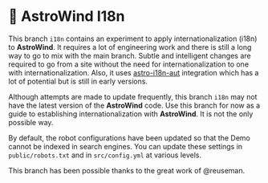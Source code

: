 # 🚀 AstroWind I18n

This branch `i18n` contains an experiment to apply internationalization (i18n) to **AstroWind**. It requires a lot of engineering work and there is still a long way to go to mix with the main branch. Subtle and intelligent changes are required to go from a site without the need for internationalization to one with internationalization. Also, it uses [astro-i18n-aut](https://github.com/jlarmstrongiv/astro-i18n-aut) integration which has a lot of potential but is still in early versions.

Although attempts are made to update frequently, this branch `i18n` may not have the latest version of the **AstroWind** code. Use this branch for now as a guide to establishing internationalization with **AstroWind**. It is not the only possible way.

By default, the robot configurations have been updated so that the Demo cannot be indexed in search engines. You can update these settings in `public/robots.txt` and in `src/config.yml` at various levels.

This branch has been possible thanks to the great work of @reuseman.